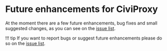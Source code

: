 # Future enhancements for CiviProxy
At the moment there are a few future enhancements, bug fixes and small suggested changes, as you can see on the [issue list](https://github.com/systopia/CiviProxy/issues).

!!! tip
    If you want to report bugs or suggest future enhancements please do so on the [issue list](https://github.com/systopia/CiviProxy/issues).